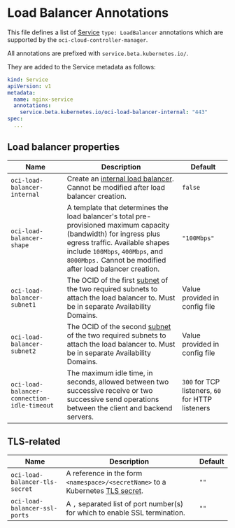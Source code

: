 # Load Balancer Annotations

This file defines a list of [Service][4] `type: LoadBalancer` annotations which are
supported by the `oci-cloud-controller-manager`.

All annotations are prefixed with `service.beta.kubernetes.io/`.

They are added to the Service metadata as follows:

```yaml
kind: Service
apiVersion: v1
metadata:
  name: nginx-service
  annotations:
    service.beta.kubernetes.io/oci-load-balancer-internal: "443"
spec:
  ...
```

## Load balancer properties

| Name                                        | Description                                                                                                                                                                                                                                        | Default                                          |
| -----                                       | -----------                                                                                                                                                                                                                                        | -------                                          |
| `oci-load-balancer-internal`                | Create an [internal load balancer][1]. Cannot be modified after load balancer creation.                                                                                                                                                            | `false`                                          |
| `oci-load-balancer-shape`                   | A template that determines the load balancer's total pre-provisioned maximum capacity (bandwidth) for ingress plus egress traffic. Available shapes include `100Mbps`, `400Mbps`, and `8000Mbps.` Cannot be modified after load balancer creation. | `"100Mbps"`                                      |
| `oci-load-balancer-subnet1`                 | The OCID of the first [subnet][2] of the two required subnets to attach the load balancer to. Must be in separate Availability Domains.                                                                                                            | Value provided in config file                    |
| `oci-load-balancer-subnet2`                 | The OCID of the second [subnet][2] of the two required subnets to attach the load balancer to. Must be in separate Availability Domains.                                                                                                           | Value provided in config file                    |
| `oci-load-balancer-connection-idle-timeout` | The maximum idle time, in seconds, allowed between two successive receive or two successive send operations between the client and backend servers.                                                                                                | `300` for TCP listeners, `60` for HTTP listeners |

## TLS-related

| Name | Description | Default |
| ---- | ----------- | ------- |
| `oci-load-balancer-tls-secret` | A reference in the form `<namespace>/<secretName>` to a Kubernetes [TLS secret][3]. | `""` |
| `oci-load-balancer-ssl-ports` | A `,` separated list of port number(s) for which to enable SSL termination. | `""` |

[1]: https://kubernetes.io/docs/concepts/services-networking/service/#internal-load-balancer
[2]: https://docs.us-phoenix-1.oraclecloud.com/Content/Network/Tasks/managingVCNs.htm
[3]: https://kubernetes.io/docs/concepts/services-networking/ingress/#tls
[4]: https://kubernetes.io/docs/concepts/services-networking/service/
